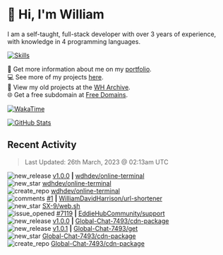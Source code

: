 # 👋 Hi, I'm William
I am a self-taught, full-stack developer with over 3 years of experience, with knowledge in 4 programming languages.

[![Skills](https://skillicons.dev/icons?i=css,cloudflare,discord,bots,docker,express,firebase,git,github,githubactions,html,js,linux,md,mongodb,netlify,nodejs,replit,tailwind,ts,vercel,vscode,wordpress,workers)](https://wdh.gg/dev)

🧑 Get more information about me on my [portfolio](https://wdh.gg/dev).
<br>
💻 See more of my projects [here](https://wdh.gg/github-org).
<br>
📁 View my old projects at the [WH Archive](https://wdh.gg/archive).
<br>
🌐 Get a free subdomain at [Free Domains](https://wdh.gg/fd).

[![WakaTime](https://wakatime.com/badge/user/817e29c1-e1ac-4adc-936b-37bfa447c165.svg?style=for-the-badge)](https://wdh.gg/wakatime)

[![GitHub Stats](https://github-readme-stats.vercel.app/api?username=williamdavidharrison&theme=algolia&show_icons=true&border_radius=8&count_private=true&include_all_commits=true)](https://wdh.gg/github)

## Recent Activity
<!--RECENT_ACTIVITY:last_update-->
> Last Updated: 26th March, 2023 @ 02:13am UTC
<!--RECENT_ACTIVITY:last_update_end-->

<!--RECENT_ACTIVITY:start-->
![new_release](https://cdn.jsdelivr.net/gh/Readme-Workflows/Readme-Icons@main/icons/octicons/Release.svg) [v1.0.0](https://github.com/wdhdev/online-terminal/releases/tag/v1.0.0) **|** [wdhdev/online-terminal](https://github.com/wdhdev/online-terminal)<br>
![new_star](https://cdn.jsdelivr.net/gh/Readme-Workflows/Readme-Icons@main/icons/octicons/StarredRepositoryYellow.svg) [wdhdev/online-terminal](https://github.com/wdhdev/online-terminal)<br>
![create_repo](https://cdn.jsdelivr.net/gh/Readme-Workflows/Readme-Icons@main/icons/octicons/Repository.svg) [wdhdev/online-terminal](https://github.com/wdhdev/online-terminal)<br>
![comments](https://cdn.jsdelivr.net/gh/Readme-Workflows/Readme-Icons@main/icons/octicons/Comment.svg) [#1](https://github.com/WilliamDavidHarrison/url-shortener/pull/1#issuecomment-1483780957) **|** [WilliamDavidHarrison/url-shortener](https://github.com/WilliamDavidHarrison/url-shortener)<br>
![new_star](https://cdn.jsdelivr.net/gh/Readme-Workflows/Readme-Icons@main/icons/octicons/StarredRepositoryYellow.svg) [SX-9/web.sh](https://github.com/SX-9/web.sh)<br>
![issue_opened](https://cdn.jsdelivr.net/gh/Readme-Workflows/Readme-Icons@main/icons/octicons/IssueOpened.svg) [#7119](https://github.com/EddieHubCommunity/support/issues/7119) **|** [EddieHubCommunity/support](https://github.com/EddieHubCommunity/support)<br>
![new_release](https://cdn.jsdelivr.net/gh/Readme-Workflows/Readme-Icons@main/icons/octicons/Release.svg) [v1.0.0](https://github.com/Global-Chat-7493/cdn-package/releases/tag/v1.0.0) **|** [Global-Chat-7493/cdn-package](https://github.com/Global-Chat-7493/cdn-package)<br>
![new_release](https://cdn.jsdelivr.net/gh/Readme-Workflows/Readme-Icons@main/icons/octicons/Release.svg) [v1.0.1](https://github.com/Global-Chat-7493/get/releases/tag/v1.0.1) **|** [Global-Chat-7493/get](https://github.com/Global-Chat-7493/get)<br>
![new_star](https://cdn.jsdelivr.net/gh/Readme-Workflows/Readme-Icons@main/icons/octicons/StarredRepositoryYellow.svg) [Global-Chat-7493/cdn-package](https://github.com/Global-Chat-7493/cdn-package)<br>
![create_repo](https://cdn.jsdelivr.net/gh/Readme-Workflows/Readme-Icons@main/icons/octicons/Repository.svg) [Global-Chat-7493/cdn-package](https://github.com/Global-Chat-7493/cdn-package)<br>
<!--RECENT_ACTIVITY:end-->
